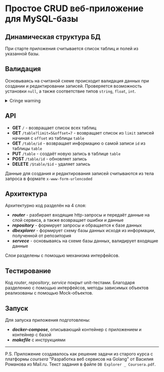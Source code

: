 # Простое CRUD веб-приложение для MySQL-базы
 
## Динамическая структура БД
При старте приложения считывается список таблиц и полей из указанной базы.

## Валидация
Основываясь на считаной схеме происходит валидация данных при создании и редактировании записей.
Проверяется возможность установки `null`, а также соответствие типов `string`, `float`, `int`.
<details>
<summary>Cringe warning</summary>
Используется пакет reflect
</details>
  
## API
+  **GET**  `/` - возвращает список всех таблиц
+  **GET**  `/table?limit=5&offset=7` - возвращает список из `limit` записей начиная с `offset` из таблицы `table`
+  **GET**  `/table/id` - возвращает информацию о самой записи `id` из таблицы `table`
+  **PUT**  `/table` - создаёт новую запись в таблице `table`
+  **POST**  `/table/id` - обновляет запись
+  **DELETE**  `/$table/$id` - удаляет запись
  
Данные для создания и редактирования записей считываются из тела запроса в формате `x-www-form-urlencoded`
  
## Архитектура
Архитектурно код разделён на 4 слоя:
+  ***router*** - разбирает входящие http-запросы и передаёт данные на слой сервиса, а также возвращает ошибки и данные
+  ***repository*** - формирует запросы и обращается к базе данных
+  ***dbexplorer*** - формирует схему базы данных исходя из информации, полученной от репозитория
+  ***servece*** - основываясь на схеме базы данных, валидирует входящие данные
  
Слои разделены с помощью механизма интерфейсов.
  
## Тестирование
Код *router*, *repository*, *service* покрыт unit-тестами. Благодаря разделению с помощью интерфейсов, методы зависимых объектов реализованы с помощью Mock-объектов.
  
## Запуск
Для запуска приложения подготовлены:
+  ***docker-compose***, описывающий контейнер с приложением и контейнер с базой
+  ***makefile*** с инструкциями

* * *
P.S. Приложение создавалось как решение задачи из старого курса с платформы *coursera* "Разработка веб сервисов на Golang" от Василия Романова из Mail.ru. Текст задания в файле `DB Explorer _ Coursera.pdf`.